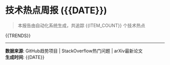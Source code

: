 # 技术热点周报 ({{DATE}})

> 本报告由自动化系统生成，共追踪 {{ITEM_COUNT}} 个技术热点

{{TRENDS}}

---

**数据来源**: GitHub趋势项目 | StackOverflow热门问题 | arXiv最新论文  
**生成时间**: {{DATE}}